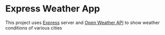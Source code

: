 # Express Weather App

This project uses [Express](https://expressjs.com/en/starter/installing.html) server and [Open Weather API](https://openweathermap.org/) to show weather conditions of various cities
